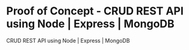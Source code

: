 # Proof of Concept - CRUD REST API using Node | Express | MongoDB

CRUD REST API using Node | Express | MongoDB
